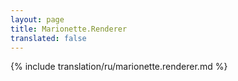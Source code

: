 ```yaml
---
layout: page
title: Marionette.Renderer
translated: false
---
```


{% include translation/ru/marionette.renderer.md %}